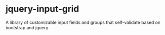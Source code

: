 # jquery-input-grid
A library of customizable input fields and groups that self-validate based on bootstrap and jquery
